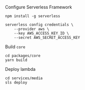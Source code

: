 Configure Serverless Framework
```
npm install -g serverless

serverless config credentials \
    --provider aws \
    --key AWS_ACCESS_KEY_ID \
    --secret AWS_SECRET_ACCESS_KEY
```

Build `core`
```
cd packages/core
yarn build
```

Deploy lambda
```
cd services/media
sls deploy
```